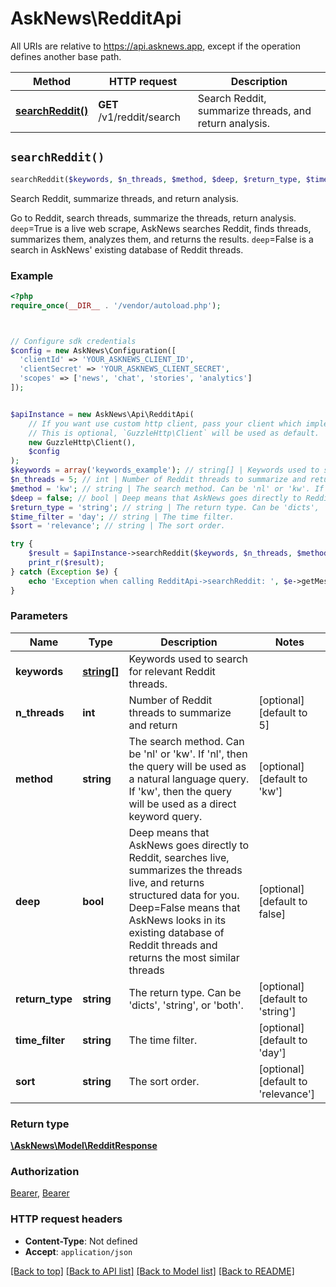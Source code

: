 # AskNews\RedditApi

All URIs are relative to https://api.asknews.app, except if the operation defines another base path.

| Method | HTTP request | Description |
| ------------- | ------------- | ------------- |
| [**searchReddit()**](RedditApi.md#searchReddit) | **GET** /v1/reddit/search | Search Reddit, summarize threads, and return analysis. |


## `searchReddit()`

```php
searchReddit($keywords, $n_threads, $method, $deep, $return_type, $time_filter, $sort): \AskNews\Model\RedditResponse
```

Search Reddit, summarize threads, and return analysis.

Go to Reddit, search threads, summarize the threads, return analysis. `deep`=True is a live web scrape, AskNews searches Reddit, finds threads, summarizes them, analyzes them, and returns the results. `deep`=False is a search in AskNews' existing database of Reddit threads.

### Example

```php
<?php
require_once(__DIR__ . '/vendor/autoload.php');



// Configure sdk credentials
$config = new AskNews\Configuration([
  'clientId' => 'YOUR_ASKNEWS_CLIENT_ID',
  'clientSecret' => 'YOUR_ASKNEWS_CLIENT_SECRET',
  'scopes' => ['news', 'chat', 'stories', 'analytics']
]);


$apiInstance = new AskNews\Api\RedditApi(
    // If you want use custom http client, pass your client which implements `GuzzleHttp\ClientInterface`.
    // This is optional, `GuzzleHttp\Client` will be used as default.
    new GuzzleHttp\Client(),
    $config
);
$keywords = array('keywords_example'); // string[] | Keywords used to search for relevant Reddit threads.
$n_threads = 5; // int | Number of Reddit threads to summarize and return
$method = 'kw'; // string | The search method. Can be 'nl' or 'kw'. If 'nl', then the query will be used as a natural language query. If 'kw', then the query will be used as a direct keyword query.
$deep = false; // bool | Deep means that AskNews goes directly to Reddit, searches live, summarizes the threads live, and returns structured data for you. Deep=False means that AskNews looks in its existing database of Reddit threads and returns the most similar threads
$return_type = 'string'; // string | The return type. Can be 'dicts', 'string', or 'both'.
$time_filter = 'day'; // string | The time filter.
$sort = 'relevance'; // string | The sort order.

try {
    $result = $apiInstance->searchReddit($keywords, $n_threads, $method, $deep, $return_type, $time_filter, $sort);
    print_r($result);
} catch (Exception $e) {
    echo 'Exception when calling RedditApi->searchReddit: ', $e->getMessage(), PHP_EOL;
}
```

### Parameters

| Name | Type | Description  | Notes |
| ------------- | ------------- | ------------- | ------------- |
| **keywords** | [**string[]**](../Model/string.md)| Keywords used to search for relevant Reddit threads. | |
| **n_threads** | **int**| Number of Reddit threads to summarize and return | [optional] [default to 5] |
| **method** | **string**| The search method. Can be &#39;nl&#39; or &#39;kw&#39;. If &#39;nl&#39;, then the query will be used as a natural language query. If &#39;kw&#39;, then the query will be used as a direct keyword query. | [optional] [default to &#39;kw&#39;] |
| **deep** | **bool**| Deep means that AskNews goes directly to Reddit, searches live, summarizes the threads live, and returns structured data for you. Deep&#x3D;False means that AskNews looks in its existing database of Reddit threads and returns the most similar threads | [optional] [default to false] |
| **return_type** | **string**| The return type. Can be &#39;dicts&#39;, &#39;string&#39;, or &#39;both&#39;. | [optional] [default to &#39;string&#39;] |
| **time_filter** | **string**| The time filter. | [optional] [default to &#39;day&#39;] |
| **sort** | **string**| The sort order. | [optional] [default to &#39;relevance&#39;] |

### Return type

[**\AskNews\Model\RedditResponse**](../Model/RedditResponse.md)

### Authorization

[Bearer](../../README.md#Bearer), [Bearer](../../README.md#Bearer)

### HTTP request headers

- **Content-Type**: Not defined
- **Accept**: `application/json`

[[Back to top]](#) [[Back to API list]](../../README.md#endpoints)
[[Back to Model list]](../../README.md#models)
[[Back to README]](../../README.md)
